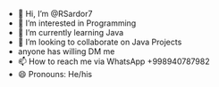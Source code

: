 - 👋 Hi, I’m @RSardor7
- 👀 I’m interested in Programming 
- 🌱 I’m currently learning Java
- 💞️ I’m looking to collaborate on Java Projects
-  anyone has willing DM me
- 📫 How to reach me via WhatsApp +998940787982
- 😄 Pronouns: He/his
  

<!---
RSardor7/RSardor7 is a ✨ special ✨ repository because its `README.md` (this file) appears on your GitHub profile.
You can click the Preview link to take a look at your changes.
--->
